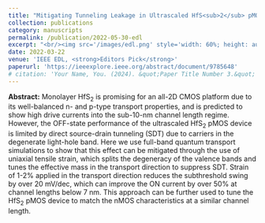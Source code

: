 ```yaml
---
title: "Mitigating Tunneling Leakage in Ultrascaled HfS<sub>2</sub> pMOS Devices With Uniaxial Strain"
collection: publications
category: manuscripts
permalink: /publication/2022-05-30-edl
excerpt: "<br/><img src='/images/edl.png' style='width: 60%; height: auto;'>>"
date: 2022-03-22
venue: 'IEEE EDL, <strong>Editors Pick</strong>'
paperurl: 'https://ieeexplore.ieee.org/abstract/document/9785648'
# citation: 'Your Name, You. (2024). &quot;Paper Title Number 3.&quot; <i>GitHub Journal of Bugs</i>. 1(3).'
---
```


**Abstract:** Monolayer HfS<sub>2</sub> is promising for an all-2D CMOS platform due to its well-balanced n- and p-type transport properties, and is predicted to show high drive currents into the sub-10-nm channel length regime. However, the OFF-state performance of the ultrascaled HfS<sub>2</sub> pMOS device is limited by direct source-drain tunneling (SDT) due to carriers in the degenerate light-hole band. Here we use full-band quantum transport simulations to show that this effect can be mitigated through the use of uniaxial tensile strain, which splits the degeneracy of the valence bands and tunes the effective mass in the transport direction to suppress SDT. Strain of 1-2% applied in the transport direction reduces the subthreshold swing by over 20 mV/dec, which can improve the ON current by over 50% at channel lengths below 7 nm. This approach can be further used to tune the HfS<sub>2</sub> pMOS device to match the nMOS characteristics at a similar channel length.
